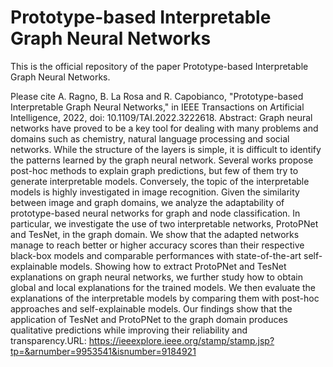 # Prototype-based Interpretable Graph Neural Networks

This is the official repository of the paper Prototype-based Interpretable Graph Neural Networks.


Please cite
A. Ragno, B. La Rosa and R. Capobianco, "Prototype-based Interpretable Graph Neural Networks," in IEEE Transactions on Artificial Intelligence, 2022, 
doi: 10.1109/TAI.2022.3222618.
Abstract: Graph neural networks have proved to be a key tool for dealing with many problems and domains such as chemistry, natural language processing and social networks. While the structure of the layers is simple, it is difficult to identify the patterns learned by the graph neural network. Several works propose post-hoc methods to explain graph predictions, but few of them try to generate interpretable models. Conversely, the topic of the interpretable models is highly investigated in image recognition. Given the similarity between image and graph domains, we analyze the adaptability of prototype-based neural networks for graph and node classification. In particular, we investigate the use of two interpretable networks, ProtoPNet and TesNet, in the graph domain. We show that the adapted networks manage to reach better or higher accuracy scores than their respective black-box models and comparable performances with state-of-the-art self-explainable models. Showing how to extract ProtoPNet and TesNet explanations on graph neural networks, we further study how to obtain global and local explanations for the trained models. We then evaluate the explanations of the interpretable models by comparing them with post-hoc approaches and self-explainable models. Our findings show that the application of TesNet and ProtoPNet to the graph domain produces qualitative predictions while improving their reliability and transparency.URL: https://ieeexplore.ieee.org/stamp/stamp.jsp?tp=&arnumber=9953541&isnumber=9184921
